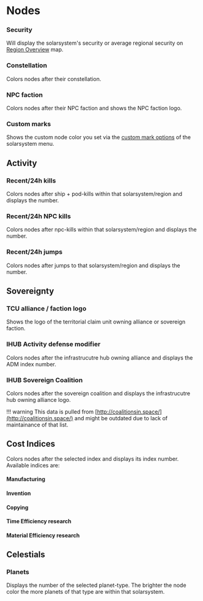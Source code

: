 # Nodes

### Security
Will display the solarsystem's security or average regional security on [Region Overview](https://eveeye.readthedocs.io/en/latest/map/layout/) map.
### Constellation
Colors nodes after their constellation.
### NPC faction
Colors nodes after their NPC faction and shows the NPC faction logo.
### Custom marks
Shows the custom node color you set via the [custom mark options](https://eveeye.readthedocs.io/en/latest/sharing/custom-marks/) of the solarsystem menu.

## Activity
### Recent/24h kills
Colors nodes after ship + pod-kills within that solarsystem/region and displays the number. 
### Recent/24h NPC kills
Colors nodes after npc-kills within that solarsystem/region and displays the number.
### Recent/24h jumps
Colors nodes after jumps to that solarsystem/region and displays the number. 

## Sovereignty
### TCU alliance / faction logo
Shows the logo of the territorial claim unit owning alliance or sovereign faction.
### IHUB Activity defense modifier
Colors nodes after the infrastrucutre hub owning alliance and displays the ADM index number.
### IHUB Sovereign Coalition
Colors nodes after the sovereign coalition and displays the infrastrucutre hub owning alliance logo.

!!! warning
    This data is pulled from [http://coalitionsin.space/](http://coalitionsin.space/) and might be outdated due to lack of maintainance of that list.

## Cost Indices
Colors nodes after the selected index and displays its index number. Available indices are:
#### Manufacturing
#### Invention
#### Copying
#### Time Efficiency research
#### Material Efficiency research 

## Celestials
### Planets
Displays the number of the selected planet-type. The brighter the node color the more planets of that type are within that solarsystem.
<!--stackedit_data:
eyJoaXN0b3J5IjpbLTE4NTk3MDA5MDksLTEwNzI5MDczNDYsLT
E2MzIyMzYzMjYsMTc3MTk0OTM0NiwxNTk3Mzk0MjM3XX0=
-->